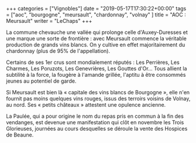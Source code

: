 +++
categories = ["Vignobles"]
date = "2019-05-17T17:30:22+00:00"
tags = ["aoc", "bourgogne", "meursault", "chardonnay", "volnay" ]
title = "AOC : Meursault"
writer = "LeChaps"
+++

La commune chevauche une vallée qui prolonge celle d'Auxey-Duresses et une marque une sorte de frontière  : avec Meursault commence la véritable production de grands vins blancs. On y cultive en effet majoritairement du chardonnay (plus de 95% de l'appellation).  

Certains de ses 1er crus sont mondialement réputés : Les Perrières, Les Charmes, Les Poruzots, Les Genevrières, Les Gouttes d'Or... Tous allient la subtilité à la force, la fougère à l'amande grillée, l'aptitu à être consommés jeunes au potentiel de garde.  

Si Meursault est bien là « capitale des vins blancs de Bourgogne », elle n'en fournit pas moins quelques vins rouges, issus des terroirs voisins de Volnay, au nord. Ses  « petits châteaux » attestent une opulence ancienne.  

La Paulée, qui a pour origine le nom du repas pris en commun à la fin des vendanges, est devenue une manifestation qui clôt en novembre les Trois Glorieuses, journées au cours desquelles se déroule la vente des Hospices de Beaune.